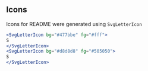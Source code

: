 ## Icons

Icons for README were generated using `SvgLetterIcon`

```jsx
<SvgLetterIcon bg="#477bbe" fg="#fff">
S
</SvgLetterIcon>
<SvgLetterIcon bg="#d8d8d8" fg="#505050">
S
</SvgLetterIcon>
```
